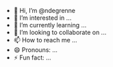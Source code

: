 - 👋 Hi, I’m @ndegrenne
- 👀 I’m interested in ...
- 🌱 I’m currently learning ...
- 💞️ I’m looking to collaborate on ...
- 📫 How to reach me ...
- 😄 Pronouns: ...
- ⚡ Fun fact: ...

<!---
ndegrenne/ndegrenne is a ✨ special ✨ repository because its `README.md` (this file) appears on your GitHub profile.
You can click the Preview link to take a look at your changes.
--->
